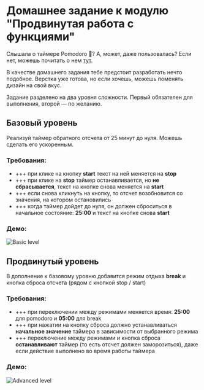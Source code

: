 # Домашнее задание к модулю "Продвинутая работа с функциями"

Слышала о таймере Pomodoro 🍅? А, может, даже пользовалась? Если нет, можешь почитать о нем [тут](https://lifehacker.ru/special/pomodoro/).

В качестве домашнего задания тебе предстоит разработать нечто подобное. Верстка уже готова, но если хочешь, можешь поменять дизайн на свой вкус.

Задание разделено на два уровня сложности. Первый обязателен для выполнения, второй — по желанию.

## Базовый уровень
Реализуй таймер обратного отсчета от 25 минут до нуля. Можешь сделать его ускоренным.

### Требования:
* +++ при клике на кнопку **start** текст на ней меняется на **stop**
* +++ при клике на **stop** таймер останавливается, но **не сбрасывается**, текст на кнопке снова меняется на **start**
* +++ если снова кликнуть на кнопку, то отсчет возобновится со значения, на котором остановились
* +++ когда таймер дойдет до нуля, он должен сброситься в начальное состояние: **25:00** и текст на кнопке снова **start**

### Демо:
![Basic level](./assets/basic.gif)


## Продвинутый уровень
В дополнение к базовому уровню добавится режим отдыха **break** и кнопка сброса отсчета (рядом с кнопкой stop / start)

### Требования:
* +++ при переключении между режимами меняется время: **25:00** для pomodoro и **05:00** для break
* +++ при нажатии на кнопку сброса должно устанавливаться **начальное значение** таймера в зависимости от выбранного режима
* +++ переключение между режимами и кнопка сброса **останавливают** таймер (то есть отсчет должен заморозиться), даже если действие выполнено во время работы таймера

### Демо:
![Advanced level](./assets/advanced.gif)

